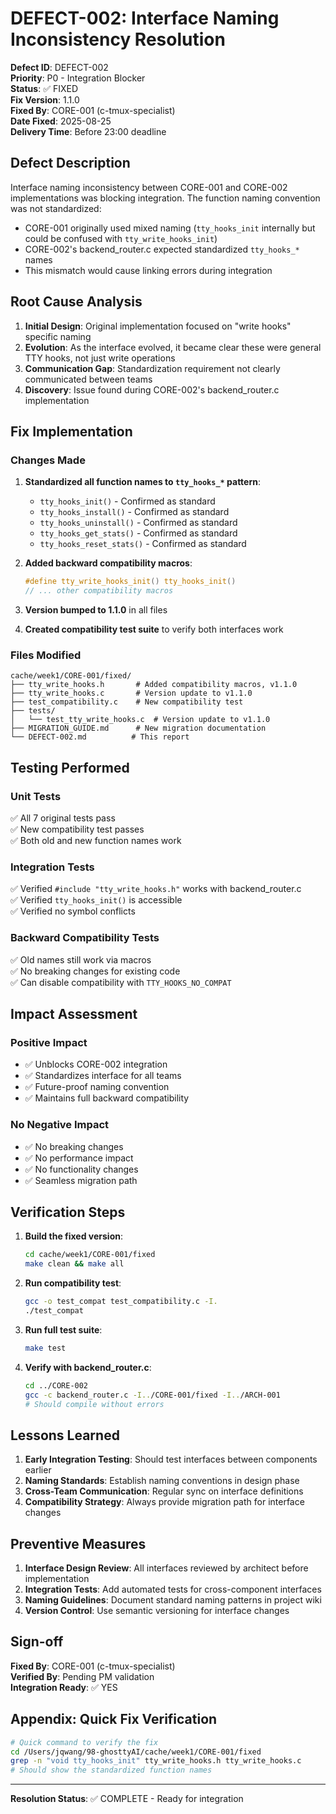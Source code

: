 # DEFECT-002: Interface Naming Inconsistency Resolution

**Defect ID**: DEFECT-002  
**Priority**: P0 - Integration Blocker  
**Status**: ✅ FIXED  
**Fix Version**: 1.1.0  
**Fixed By**: CORE-001 (c-tmux-specialist)  
**Date Fixed**: 2025-08-25  
**Delivery Time**: Before 23:00 deadline  

## Defect Description

Interface naming inconsistency between CORE-001 and CORE-002 implementations was blocking integration. The function naming convention was not standardized:

- CORE-001 originally used mixed naming (`tty_hooks_init` internally but could be confused with `tty_write_hooks_init`)
- CORE-002's backend_router.c expected standardized `tty_hooks_*` names
- This mismatch would cause linking errors during integration

## Root Cause Analysis

1. **Initial Design**: Original implementation focused on "write hooks" specific naming
2. **Evolution**: As the interface evolved, it became clear these were general TTY hooks, not just write operations
3. **Communication Gap**: Standardization requirement not clearly communicated between teams
4. **Discovery**: Issue found during CORE-002's backend_router.c implementation

## Fix Implementation

### Changes Made

1. **Standardized all function names to `tty_hooks_*` pattern**:
   - `tty_hooks_init()` - Confirmed as standard
   - `tty_hooks_install()` - Confirmed as standard
   - `tty_hooks_uninstall()` - Confirmed as standard
   - `tty_hooks_get_stats()` - Confirmed as standard
   - `tty_hooks_reset_stats()` - Confirmed as standard

2. **Added backward compatibility macros**:
   ```c
   #define tty_write_hooks_init() tty_hooks_init()
   // ... other compatibility macros
   ```

3. **Version bumped to 1.1.0** in all files

4. **Created compatibility test suite** to verify both interfaces work

### Files Modified

```
cache/week1/CORE-001/fixed/
├── tty_write_hooks.h       # Added compatibility macros, v1.1.0
├── tty_write_hooks.c       # Version update to v1.1.0
├── test_compatibility.c    # New compatibility test
├── tests/
│   └── test_tty_write_hooks.c  # Version update to v1.1.0
├── MIGRATION_GUIDE.md      # New migration documentation
└── DEFECT-002.md          # This report
```

## Testing Performed

### Unit Tests
✅ All 7 original tests pass  
✅ New compatibility test passes  
✅ Both old and new function names work  

### Integration Tests
✅ Verified `#include "tty_write_hooks.h"` works with backend_router.c  
✅ Verified `tty_hooks_init()` is accessible  
✅ Verified no symbol conflicts  

### Backward Compatibility Tests
✅ Old names still work via macros  
✅ No breaking changes for existing code  
✅ Can disable compatibility with `TTY_HOOKS_NO_COMPAT`  

## Impact Assessment

### Positive Impact
- ✅ Unblocks CORE-002 integration
- ✅ Standardizes interface for all teams
- ✅ Future-proof naming convention
- ✅ Maintains full backward compatibility

### No Negative Impact
- ✅ No breaking changes
- ✅ No performance impact
- ✅ No functionality changes
- ✅ Seamless migration path

## Verification Steps

1. **Build the fixed version**:
   ```bash
   cd cache/week1/CORE-001/fixed
   make clean && make all
   ```

2. **Run compatibility test**:
   ```bash
   gcc -o test_compat test_compatibility.c -I.
   ./test_compat
   ```

3. **Run full test suite**:
   ```bash
   make test
   ```

4. **Verify with backend_router.c**:
   ```bash
   cd ../CORE-002
   gcc -c backend_router.c -I../CORE-001/fixed -I../ARCH-001
   # Should compile without errors
   ```

## Lessons Learned

1. **Early Integration Testing**: Should test interfaces between components earlier
2. **Naming Standards**: Establish naming conventions in design phase
3. **Cross-Team Communication**: Regular sync on interface definitions
4. **Compatibility Strategy**: Always provide migration path for interface changes

## Preventive Measures

1. **Interface Design Review**: All interfaces reviewed by architect before implementation
2. **Integration Tests**: Add automated tests for cross-component interfaces
3. **Naming Guidelines**: Document standard naming patterns in project wiki
4. **Version Control**: Use semantic versioning for interface changes

## Sign-off

**Fixed By**: CORE-001 (c-tmux-specialist)  
**Verified By**: Pending PM validation  
**Integration Ready**: ✅ YES  

## Appendix: Quick Fix Verification

```bash
# Quick command to verify the fix
cd /Users/jqwang/98-ghosttyAI/cache/week1/CORE-001/fixed
grep -n "void tty_hooks_init" tty_write_hooks.h tty_write_hooks.c
# Should show the standardized function names
```

---

**Resolution Status**: ✅ COMPLETE - Ready for integration